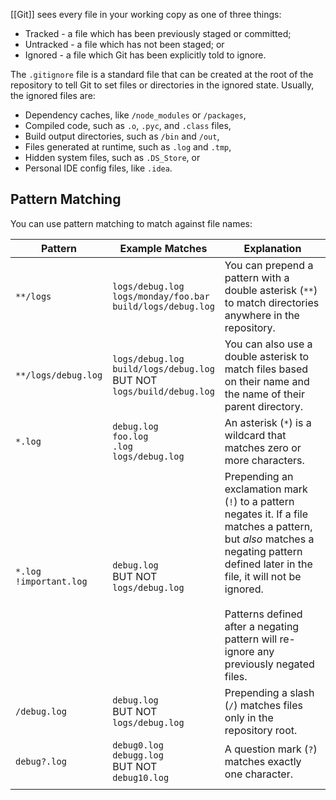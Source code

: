 [[Git]] sees every file in your working copy as one of three things:
- Tracked - a file which has been previously staged or committed;
- Untracked - a file which has not been staged; or
- Ignored - a file which Git has been explicitly told to ignore.

The `.gitignore` file is a standard file that can be created at the root of the repository to tell Git to set files or directories in the ignored state. Usually, the ignored files are:
- Dependency caches, like `/node_modules` or `/packages`,
- Compiled code, such as `.o`, `.pyc`, and `.class` files,
- Build output directories, such as `/bin` and `/out`,
- Files generated at runtime, such as `.log` and `.tmp`,
- Hidden system files, such as `.DS_Store`, or
- Personal IDE config files, like `.idea`.
## Pattern Matching
You can use pattern matching to match against file names:

| Pattern                     | Example Matches                                                                 | Explanation                                                                                                                                                                                                                                                                       |
| --------------------------- | ------------------------------------------------------------------------------- | --------------------------------------------------------------------------------------------------------------------------------------------------------------------------------------------------------------------------------------------------------------------------------- |
| `**/logs`                   | `logs/debug.log`<br>`logs/monday/foo.bar`<br>`build/logs/debug.log`             | You can prepend a pattern with a double asterisk (`**`) to match directories anywhere in the repository.                                                                                                                                                                          |
| `**/logs/debug.log`         | `logs/debug.log`<br>`build/logs/debug.log`<br>BUT NOT<br>`logs/build/debug.log` | You can also use a double asterisk to match files based on their name and the name of their parent directory.                                                                                                                                                                     |
| `*.log`                     | `debug.log`<br>`foo.log`<br>`.log`<br>`logs/debug.log`                          | An asterisk (`*`) is a wildcard that matches zero or more characters.                                                                                                                                                                                                             |
| `*.log`<br>`!important.log` | `debug.log`<br>BUT NOT<br>`logs/debug.log`                                      | Prepending an exclamation mark (`!`) to a pattern negates it. If a file matches a pattern, but *also* matches a negating pattern defined later in the file, it will not be ignored.<br><br>Patterns defined after a negating pattern will re-ignore any previously negated files. |
| `/debug.log`                | `debug.log`<br>BUT NOT<br>`logs/debug.log`                                      | Prepending a slash (`/`) matches files only in the repository root.                                                                                                                                                                                                               |
| `debug?.log`                | `debug0.log`<br>`debugg.log`<br>BUT NOT<br>`debug10.log`                        | A question mark (`?`) matches exactly one character.                                                                                                                                                                                                                              |
|                             |                                                                                 |                                                                                                                                                                                                                                                                                   |
